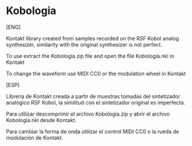 # Kobologia

[ENG]

Kontakt library created from samples recorded on the RSF Kobol analog synthesizer, similarity with the original synthesizer is not perfect.

To use extract the Kobología.zip file and open the file Kobología.nki in Kontakt

To change the waveform use MIDI CC0 or the modulation wheel in Kontakt

[ESP]

Librería de Kontakt creada a partir de muestras tomadas del sintetizador analógico RSF Kobol, la similitud con el sintetizador original es imperfecta.

Para utilizar descomprimir el archivo Kobología.zip y abrir el archivo Kobología.nki desde Kontakt.

Para cambiar la forma de onda utilizar el control MIDI CC0 o la rueda de modulación de Kontakt.
